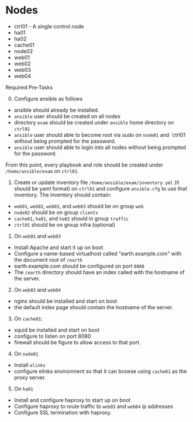 # Nodes

- ctrl01 - A single control node
- ha01
- ha02
- cache01
- node02
- web01
- web02
- web03
- web04

Required Pre-Tasks

0.  Configure ansible as follows

  - ansible should already be installed.
  - `ansible` user should be created on all nodes
  - directory `exam` should be created under `ansible` home directory on `ctrl01`
  - `ansible` user should able to become root via sudo on `node01` and `ctrl01 without being prompted for the password.
  - `ansible` user should able to login into all nodes without being prompted for the password.

From this point, every playbook and role should be created under `/home/ansible/exam` on `ctrl01`.

1. Create or update inventory file `/home/ansible/exam/inventory.yml` (it should be yaml format) on `ctrl01` and configure `ansible.cfg` to use that inventory. The inventory should contain:

- `web01`, `web02`, `web03`,  and `web03` should be on group `web`
- `node02` should be on group `clients`
- `cache01`, `ha01`, and `ha02` should in group `traffic`
- `ctrl01` should be on group infra (optional)

1. On `web01` and `web03`

- Install Apache and start it up on boot
- Configure a name-based virtualhost called "earth.example.com" with the document root of `/earth`
- earth.example.com should be configured on port `8888`
- The `/earth` directory should have an index called with the hostname of the server.

2. On `web03` and `web04`

- nginx should be installed and start on boot
- the default index page should contain the hostname of the server.

3. On `cache01`:

- squid be installed and start on boot
- configure to listen on port 8080
- firewall should be figure to allow access to that port.

4. On `node01`

- Install `elinks`
- configure elinks environment so that it can browse using `cache01` as the proxy server.

5. On `ha01`

- Install and configure haproxy to start up on boot
- Configure haproxy to route traffic to `web03` and `web04` ip addresses
- Configure SSL termination with haproxy.
